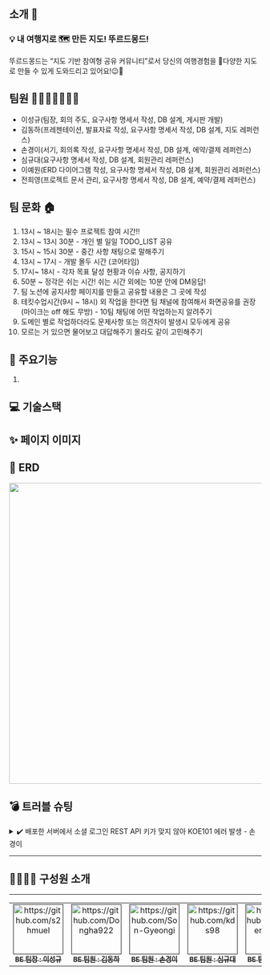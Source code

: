 ## 소개 📝

### 💡 내 여행지로 🗺 만든 지도! 뚜르드몽드!

뚜르드몽드는 “지도 기반 참여형 공유 커뮤니티”로서 당신의 여행경험을 📍다양한 지도로 만들 수 있게 도와드리고 있어요!😉🌈

## 팀원 👨‍👨‍👧‍👧👩‍👦‍👦

- 이성규(팀장, 회의 주도, 요구사항 명세서 작성, DB 설계, 게시판 개발)
- 김동하(프레젠테이션, 발표자료 작성, 요구사항 명세서 작성, DB 설계, 지도 레퍼런스)
- 손경이(서기, 회의록 작성, 요구사항 명세서 작성, DB 설계, 에약/결제 레퍼런스)
- 심규대(요구사항 명세서 작성, DB 설계, 회원관리 레퍼런스)
- 이예원(ERD 다이어그램 작성, 요구사항 명세서 작성, DB 설계, 회원관리 레퍼런스)
- 전희영(프로젝트 문서 관리, 요구사항 명세서 작성, DB 설계, 예약/결제 레퍼런스)

## 팀 문화 🏠

1. 13시 ~ 18시는 필수 프로젝트 참여 시간!!
2. 13시 ~ 13시 30분 - 개인 별 일일 TODO_LIST 공유
3. 15시 ~ 15시 30분 - 중간 사항 채팅으로 말해주기
4. 13시 ~ 17시 - 개발 몰두 시간 (코어타임)
5. 17시~ 18시 - 각자 목표 달성 현황과 이슈 사항, 공지하기
6. 50분 ~ 정각은 쉬는 시간! 쉬는 시간 외에는 10분 안에 DM응답!
7. 팀 노션에 공지사항 페이지를 만들고 공유할 내용은 그 곳에 작성
8. 테킷수업시간(9시 ~ 18시) 외 작업을 한다면 팀 채널에 참여해서 화면공유를 권장(마이크는 off 해도 무방) - 10팀 채팅에 어떤 작업하는지 알려주기
9. 도메인 별로 작업하더라도 문제사항 또는 의견차이 발생시 모두에게 공유
10. 모르는 거 있으면 물어보고 대답해주기 몰라도 같이 고민해주기


## 📝 주요기능
1. 


## 💻 기술스택


## ✨ 페이지 이미지


## 📇 ERD
<img src="https://i.imgur.com/Jlj2DvV.png" width="600">

## 💣 트러블 슈팅
<details>
<summary>✔️ 배포한 서버에서 소셜 로그인 REST API 키가 맞지 않아 KOE101 에러 발생 - 손경이</summary>
<div>

<br/>

<img src="https://www.notion.so/image/https%3A%2F%2Fprod-files-secure.s3.us-west-2.amazonaws.com%2Fc69962b0-3951-485b-b10a-5bb29576bba8%2Fc11bb9f3-f92b-48f0-b349-5d8adab713dd%2FUntitled.png?table=block&id=3839353a-ff97-4beb-a303-28f7f0788741&spaceId=c69962b0-3951-485b-b10a-5bb29576bba8&width=2000&userId=253c7ac7-ea76-405c-a201-0833bde7deeb&cache=v2" width="400">

<br/>

<h4>💭 첫 번째 시도</h4>

- application-prod.yml에 카카오 관련 정보 넣어봄 → 실패

<h4>💭 두 번째 시도</h4>

- application-prod.yml에 temp 디렉토리가 applicaton.yml과 달라서 똑같이 맞춰주기 → 실패
- <img src="https://www.notion.so/image/https%3A%2F%2Fprod-files-secure.s3.us-west-2.amazonaws.com%2Fc69962b0-3951-485b-b10a-5bb29576bba8%2F779e0986-792f-46fb-8a80-f2d374903f0d%2FUntitled.png?table=block&id=3036a040-0b2d-484b-bd3c-49638c7a52d3&spaceId=c69962b0-3951-485b-b10a-5bb29576bba8&width=770&userId=253c7ac7-ea76-405c-a201-0833bde7deeb&cache=v2" width="200">

<h4>💭 세 번째 시도</h4>

- deploy.yml 코드 변경 - APPLICATION_SECRET_YML에 $ 추가 → 실패
- run: echo "$APPLICATION_SECRET_YML" > src/main/resources/application-secret.yml

<h4>💭 네 번째 시도</h4>

- 프로젝트 빌드할 때 테스트 코드 빼고 빌드 했었다.
- Dockerfile 코드 변경 - 소스 코드 복사에서 테스트 추가 → 실패
- COPY src/main src/main => COPY src src

<h4>💭 다섯 번째 시도</h4>

- 프로젝트 빌드할 때 테스트 코드 빼고 빌드 했었다.

<hr>

<h3>**💡 해결**</h3>
- 에러가 난 이유
  - 카카오 로그인하는 url을 보면 client_id가 ON_SECRET으로 application-secret.yml에 있는 client_id를 받아오지 못해서 생긴 에러이다.
- 새롭게 알게 된 것
  - application.yml에 카카오 설정이 있다면 application-prod.yml에는 없어도 된다.
  - application-secret.yml을 GitHub Actions 시크릿 환경변수로 만들 때는 주석은 없애고 값만 넣어야 한다.

</div>
</details>

<hr>

## 👨‍👨‍👧‍👧 구성원 소개
<hr>

<table>
  <tbody>
    <tr>
      <td align="center"><a href=""><img src="https://avatars.githubusercontent.com/u/79827000?v=4" width="100px;" alt="https://github.com/s2hmuel"/><br /><sub><b>BE 팀장 : 이성규 </b></sub></a><br /></td>
      <td align="center"><a href=""><img src="https://avatars.githubusercontent.com/u/79620776?v=4" width="100px;" alt="https://github.com/Dongha922"/><br /><sub><b>BE 팀원 : 김동하 </b></sub></a><br /></td>
      <td align="center"><a href=""><img src="https://avatars.githubusercontent.com/u/78200199?v=4" width="100px;" alt="https://github.com/Son-Gyeongi"/><br /><sub><b>BE 팀원 : 손경이 </b></sub></a><br /></td>
      <td align="center"><a href=""><img src="https://avatars.githubusercontent.com/u/102494128?v=4" width="100px;" alt="https://github.com/kds98"/><br /><sub><b>BE 팀원 : 심규대 </b></sub></a><br /></td>
      <td align="center"><a href=""><img src="https://avatars.githubusercontent.com/u/99163851?v=4" width="100px;" alt="https://github.com/AidennnLee"/><br /><sub><b>BE 팀원 : 이예원 </b></sub></a><br /></td>
      <td align="center"><a href=""><img src="https://avatars.githubusercontent.com/u/129508219?v=4" width="100px;" alt="https://github.com/geniushee"/><br /><sub><b>BE 팀원 : 전희영 </b></sub></a><br /></td>
    </tr>
  </tbody>
</table>